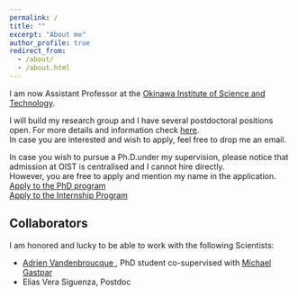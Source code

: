 ```yaml
---
permalink: /
title: ""
excerpt: "About me"
author_profile: true
redirect_from: 
  - /about/
  - /about.html
---
```

I am now Assistant Professor at the [Okinawa Institute of Science and Technology](https://www.oist.jp/).

I will build my research group and I have several postdoctoral positions open.
For more details and information check [here](https://www.oist.jp/careers/postdoc-information-theory-probability-and-statistics-unit). <br>
In case you are interested and wish to apply, feel free to drop me an email. 

In case you wish to pursue a Ph.D.under my supervision, please notice that admission at OIST is centralised 
and I cannot hire directly. <br>
However, you are free to apply and mention my name in the application.<br>
[Apply to the PhD program](https://admissions.oist.jp/apply-phd)<br>
[Apply to the Internship Program](https://admissions.oist.jp/apply-research-internship)

<h2 class="page__title">Collaborators</h2>
I am honored and lucky to be able to work with the following Scientists:
<ul>
  <li> <a href="https://adrienvdb.com/"> Adrien Vandenbroucque </a>, PhD student co-supervised with <a href="https://people.epfl.ch/michael.gastpar?lang=en/"> Michael Gastpar</a></li>
  <li> Elias Vera Siguenza, Postdoc </li>
</ul>
